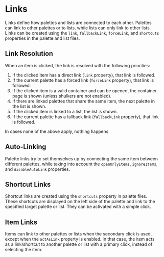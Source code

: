# Links

Links define how palettes and lists are connected to each other. Palettes can link to other palettes or to lists, while lists can only link to other lists. Links can be created using the `link`, `fallbackLink`, `forceLink`, and `shortcuts` properties in the palette and list files.

## Link Resolution

When an item is clicked, the link is resolved with the following priorities:

1. If the clicked item has a direct link (`link` property), that link is followed.
2. If the current palette has a forced link (`forceLink` property), that link is followed.
3. If the clicked item is a valid container and can be opened, the container page is shown (unless shulkers are not enabled).
4. If there are linked palettes that share the same item, the next palette in the list is shown.
5. If the clicked item is linked to a list, the list is shown.
6. If the current palette has a fallback link (`fallbackLink` property), that link is followed.

In cases none of the above apply, nothing happens.

## Auto-Linking

Palette links try to set themselves up by connecting the same item between different palettes, while taking into account the `openOnlyItems`, `ignoreItems`, and `disableAutoLink` properties.

## Shortcut Links

Shortcut links are created using the `shortcuts` property in palette files. These shortcuts are displayed on the left side of the palette and link to the specified target palette or list. They can be activated with a simple click.

## Item Links

Items can link to other palettes or lists when the secondary click is used, except when the `actAsLink` property is enabled. In that case, the item acts as a link/shortcut to another palette or list with a primary click, instead of selecting the item.

